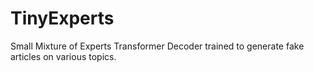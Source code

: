 # TinyExperts
Small Mixture of Experts Transformer Decoder trained to generate fake articles on various topics.
